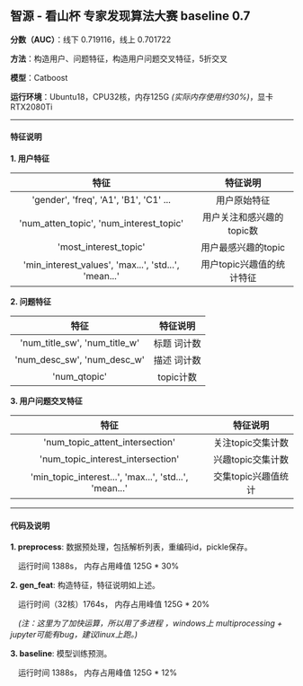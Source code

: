 ## 智源 - 看山杯 专家发现算法大赛 baseline 0.7


**分数（AUC）**：线下 0.719116，线上 0.701722

**方法**：构造用户、问题特征，构造用户问题交叉特征，5折交叉

**模型**：Catboost

**运行环境**：Ubuntu18，CPU32核，内存125G *(实际内存使用约30%)*，显卡RTX2080Ti 


---

#### 特征说明

**1. 用户特征**

| 特征 | 特征说明 
| :------:| :------: | 
| 'gender', 'freq', 'A1', 'B1', 'C1' ... | 用户原始特征 | 
| 'num_atten_topic', 'num_interest_topic' | 用户关注和感兴趣的topic数 | 
| 'most_interest_topic' | 用户最感兴趣的topic | 
| 'min_interest_values', 'max...', 'std...', 'mean...' | 用户topic兴趣值的统计特征 | 

**2. 问题特征**

| 特征 | 特征说明 
| :------:| :------: | 
| 'num_title_sw', 'num_title_w' | 标题 词计数 | 
| 'num_desc_sw', 'num_desc_w' | 描述 词计数 | 
| 'num_qtopic' | topic计数 | 

**3. 用户问题交叉特征**

| 特征 | 特征说明 
| :------:| :------: | 
| 'num_topic_attent_intersection' | 关注topic交集计数 | 
| 'num_topic_interest_intersection' | 兴趣topic交集计数 | 
| 'min_topic_interest...', 'max...', 'std...', 'mean...' | 交集topic兴趣值统计 | 

---

#### 代码及说明

**1. preprocess**: 数据预处理，包括解析列表，重编码id，pickle保存。

&ensp;&ensp;运行时间 1388s，  内存占用峰值 125G * 30%

**2. gen_feat**: 构造特征，特征说明如上述。

&ensp;&ensp;运行时间（32核）1764s，  内存占用峰值 125G * 20%

&ensp;&ensp;*(注：这里为了加快运算，所以用了多进程 ，windows上 multiprocessing + jupyter可能有bug，建议linux上跑。)*

**3. baseline**: 模型训练预测。

&ensp;&ensp;运行时间 1388s，  内存占用峰值 125G * 12%

